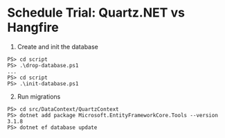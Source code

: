 # Schedule Trial: Quartz.NET vs Hangfire

1. Create and init the database
```
PS> cd script
PS> .\drop-database.ps1
...
PS> cd script
PS> .\init-database.ps1
```

2. Run migrations
```
PS> cd src/DataContext/QuartzContext
PS> dotnet add package Microsoft.EntityFrameworkCore.Tools --version 3.1.8
PS> dotnet ef database update 
```